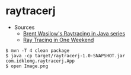 # raytracerj

- Sources
    - [Brent Wasilow's Raytracing in Java series](https://www.youtube.com/watch?v=EKB6AuQwSu4&list=PL_GzCdW2WxqWliArDq_9AE1faYoYRbnIS)
    - [Ray Tracing in One Weekend](https://raytracing.github.io/books/RayTracingInOneWeekend.html)

```
$ mvn -T 4 clean package
$ java -cp target/raytracerj-1.0-SNAPSHOT.jar com.idklomg.raytracerj.App
$ open Image.png
```